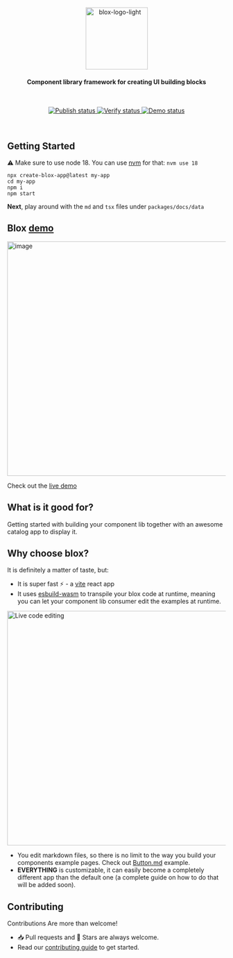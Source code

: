 <p align="center">
  <a href="[https://github.com/sharonamr/blox](https://github.com/sharonamr/blox)">
    <br/>
    <picture>
      <source media="(prefers-color-scheme: dark)" srcset="https://user-images.githubusercontent.com/3920806/205497219-f194c30e-4e6d-4ee6-8687-c7d04408d628.png">
      <img width="143" alt="blox-logo-light" src="https://user-images.githubusercontent.com/3920806/205497048-c7de4f67-a7cd-42e4-aa77-97ceddad0d62.png">
    </picture>
  </a>
</p>
<h4 align="center">Component library framework for creating UI building blocks</h4>
<br/>
<p align="center">
  <a href="https://github.com/sharonamr/blox/actions/workflows/publish.yml">
    <img src="https://github.com/sharonamr/blox/actions/workflows/publish.yml/badge.svg" alt="Publish status" />
  </a>
  <a href="https://github.com/sharonamr/blox/actions/workflows/actions.yml">
    <img src="https://github.com/sharonamr/blox/actions/workflows/actions.yml/badge.svg" alt="Verify status" />
  </a>
  <a href="https://github.com/sharonamr/blox/actions/workflows/deploy-demo.yml">
    <img src="https://github.com/sharonamr/blox/actions/workflows/deploy-demo.yml/badge.svg" alt="Demo status" />
  </a>
</p>
<br/>

## Getting Started
⚠️ Make sure to use node 18.
You can use [nvm](https://github.com/nvm-sh/nvm) for that: `nvm use 18`
```
npx create-blox-app@latest my-app
cd my-app
npm i
npm start
```
**Next**, play around with the `md` and `tsx` files under `packages/docs/data`

## Blox [demo](https://sharonamr.github.io/blox)
<a href="https://sharonamr.github.io/blox">
  <img width="540px" alt="image" src="https://user-images.githubusercontent.com/3920806/206418206-09c0868c-8cc7-4bc3-a4fe-893ae6fde039.png">
</a>

Check out the [live demo](https://sharonamr.github.io/blox)

## What is it good for?
Getting started with building your component lib together with an awesome catalog app to display it.
## Why choose **blox**?
It is definitely a matter of taste, but:
- It is super fast ⚡ - a [vite](https://vitejs.dev/) react app 
- It uses [esbuild-wasm](https://github.com/evanw/esbuild) to transpile your blox code at runtime, meaning you can let your component lib consumer edit the examples at runtime.
<img width="540px" src="https://user-images.githubusercontent.com/3920806/206411790-2fa0360a-9d60-4316-b33e-47ddb73ad34d.gif" alt="Live code editing" />

- You edit markdown files, so there is no limit to the way you build your components example pages. Check out [Button.md](https://github.com/sharonamr/blox/blob/main/packages/docs/data/Button.md) example.
- **EVERYTHING** is customizable, it can easily become a completely different app than the default one (a complete guide on how to do that will be added soon).

## Contributing
Contributions Are more than welcome!

- 📥 Pull requests and 🌟 Stars are always welcome.
- Read our [contributing guide](CONTRIBUTING.md) to get started.
